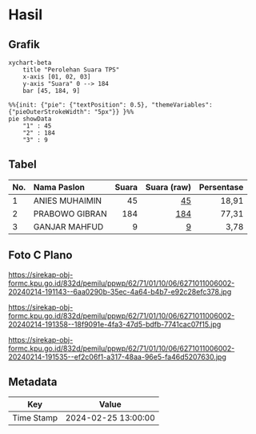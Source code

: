 # Hasil

## Grafik

```mermaid
xychart-beta
    title "Perolehan Suara TPS"
    x-axis [01, 02, 03]
    y-axis "Suara" 0 --> 184
    bar [45, 184, 9]
```

```mermaid
%%{init: {"pie": {"textPosition": 0.5}, "themeVariables": {"pieOuterStrokeWidth": "5px"}} }%%
pie showData
    "1" : 45
    "2" : 184
    "3" : 9
```

## Tabel

| No. | Nama Paslon    | Suara | Suara (raw) | Persentase |
|:--- |:-------------- | -----:| -----------:| ----------:|
| 1   | ANIES MUHAIMIN | 45    | [45][p-1]   | 18,91      |
| 2   | PRABOWO GIBRAN | 184   | [184][p-2]  | 77,31      |
| 3   | GANJAR MAHFUD  | 9     | [9][p-3]    | 3,78       |


[p-1]: https://github.com/gigit-pemilu/pemilu-2024-62-kalimantan-tengah/blob/main/pilpres/hitung-suara/sub/62-kalimantan-tengah/sub/71-kota-palangkaraya/sub/01-pahandut/sub/1006-tanjung-pinang/sub/002-tps/sub/paslon-1.txt
[p-2]: https://github.com/gigit-pemilu/pemilu-2024-62-kalimantan-tengah/blob/main/pilpres/hitung-suara/sub/62-kalimantan-tengah/sub/71-kota-palangkaraya/sub/01-pahandut/sub/1006-tanjung-pinang/sub/002-tps/sub/paslon-2.txt
[p-3]: https://github.com/gigit-pemilu/pemilu-2024-62-kalimantan-tengah/blob/main/pilpres/hitung-suara/sub/62-kalimantan-tengah/sub/71-kota-palangkaraya/sub/01-pahandut/sub/1006-tanjung-pinang/sub/002-tps/sub/paslon-3.txt

## Foto C Plano

https://sirekap-obj-formc.kpu.go.id/832d/pemilu/ppwp/62/71/01/10/06/6271011006002-20240214-191143--6aa0290b-35ec-4a64-b4b7-e92c28efc378.jpg

https://sirekap-obj-formc.kpu.go.id/832d/pemilu/ppwp/62/71/01/10/06/6271011006002-20240214-191358--18f9091e-4fa3-47d5-bdfb-7741cac07f15.jpg

https://sirekap-obj-formc.kpu.go.id/832d/pemilu/ppwp/62/71/01/10/06/6271011006002-20240214-191535--ef2c06f1-a317-48aa-96e5-fa46d5207630.jpg


## Metadata

| Key        | Value               |
| ---------- | ------------------- |
| Time Stamp | 2024-02-25 13:00:00 |



